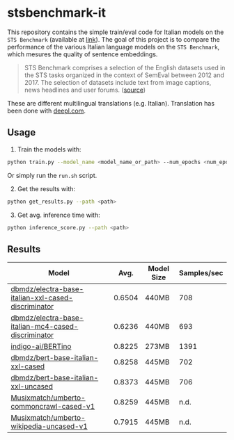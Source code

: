 # stsbenchmark-it

This repository contains the simple train/eval code for Italian models on the `STS Benchmark` (available at [link](https://huggingface.co/datasets/stsb_multi_mt)).
The goal of this project is to compare the performance of the various Italian language models on the `STS Benchmark`, which mesures the quality of sentence embeddings.

> STS Benchmark comprises a selection of the English datasets used in the STS tasks organized
> in the context of SemEval between 2012 and 2017. The selection of datasets include text from
> image captions, news headlines and user forums. ([source](https://ixa2.si.ehu.es/stswiki/index.php/STSbenchmark))

These are different multilingual translations (e.g. Italian). Translation has been done with [deepl.com](https://www.deepl.com/).

## Usage

1. Train the models with:

```bash
python train.py --model_name <model_name_or_path> --num_epochs <num_epochs> --output_path <output_path>
```

Or simply run the `run.sh` script.

2. Get the results with:

```bash
python get_results.py --path <path>
```

3. Get avg. inference time with:

```bash
python inference_score.py --path <path>
```

## Results

| Model                                                  | Avg.   | Model Size | Samples/sec |
| ------------------------------------------------------ | ------ | ---------- | ----------- |
| [dbmdz/electra-base-italian-xxl-cased-discriminator]() | 0.6504 | 440MB      | 708         |
| [dbmdz/electra-base-italian-mc4-cased-discriminator]() | 0.6236 | 440MB      | 693         |
| [indigo-ai/BERTino]()                                  | 0.8225 | 273MB      | 1391        |
| [dbmdz/bert-base-italian-xxl-cased]()                  | 0.8258 | 445MB      | 702         |
| [dbmdz/bert-base-italian-xxl-uncased]()                | 0.8373 | 445MB      | 706         |
| [Musixmatch/umberto-commoncrawl-cased-v1]()            | 0.8259 | 445MB      | n.d.        |
| [Musixmatch/umberto-wikipedia-uncased-v1]()            | 0.7915 | 445MB      | n.d.        |